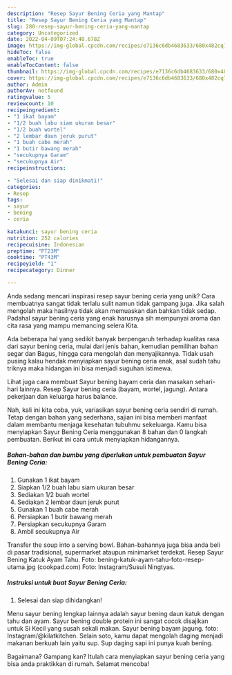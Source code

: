 ```yaml
---
description: "Resep Sayur Bening Ceria yang Mantap"
title: "Resep Sayur Bening Ceria yang Mantap"
slug: 280-resep-sayur-bening-ceria-yang-mantap
category: Uncategorized
date: 2022-04-09T07:24:40.678Z
image: https://img-global.cpcdn.com/recipes/e7136c6db4683633/680x482cq70/sayur-bening-ceria-foto-resep-utama.jpg
hideToc: false
enableToc: true
enableTocContent: false
thumbnail: https://img-global.cpcdn.com/recipes/e7136c6db4683633/680x482cq70/sayur-bening-ceria-foto-resep-utama.jpg
cover: https://img-global.cpcdn.com/recipes/e7136c6db4683633/680x482cq70/sayur-bening-ceria-foto-resep-utama.jpg
author: Admin
authorAv: notfound
ratingvalue: 5
reviewcount: 10
recipeingredient:
- "1 ikat bayam"
- "1/2 buah labu siam ukuran besar"
- "1/2 buah wortel"
- "2 lembar daun jeruk purut"
- "1 buah cabe merah"
- "1 butir bawang merah"
- "secukupnya Garam"
- "secukupnya Air"
recipeinstructions:

- "Selesai dan siap dinikmati!"
categories:
- Resep
tags:
- sayur
- bening
- ceria

katakunci: sayur bening ceria 
nutrition: 252 calories
recipecuisine: Indonesian
preptime: "PT23M"
cooktime: "PT43M"
recipeyield: "1"
recipecategory: Dinner

---
```





Anda sedang mencari inspirasi resep sayur bening ceria yang unik? Cara membuatnya sangat tidak terlalu sulit namun tidak gampang juga. Jika salah mengolah maka hasilnya tidak akan memuaskan dan bahkan tidak sedap. Padahal sayur bening ceria yang enak harusnya sih mempunyai aroma dan cita rasa yang mampu memancing selera Kita.





Ada beberapa hal yang sedikit banyak berpengaruh terhadap kualitas rasa dari sayur bening ceria, mulai dari jenis bahan, kemudian pemilihan bahan segar dan Bagus, hingga cara mengolah dan menyajikannya. Tidak usah pusing kalau hendak menyiapkan sayur bening ceria enak,      asal sudah tahu triknya maka hidangan ini bisa menjadi suguhan istimewa.














Lihat juga cara membuat Sayur bening bayam ceria dan masakan sehari-hari lainnya. Resep Sayur bening ceria (bayam, wortel, jagung). Antara pekerjaan dan keluarga harus balance.






Nah, kali ini kita coba, yuk, variasikan sayur bening ceria sendiri di rumah. Tetap dengan bahan yang sederhana, sajian ini bisa memberi manfaat dalam membantu menjaga kesehatan tubuhmu sekeluarga. Kamu bisa menyiapkan Sayur Bening Ceria menggunakan 8 bahan dan 0 langkah pembuatan. Berikut ini cara untuk menyiapkan hidangannya.

<!--inarticleads1-->

##### Bahan-bahan dan bumbu yang diperlukan untuk pembuatan Sayur Bening Ceria:

1. Gunakan 1 ikat bayam
1. Siapkan 1/2 buah labu siam ukuran besar
1. Sediakan 1/2 buah wortel
1. Sediakan 2 lembar daun jeruk purut
1. Gunakan 1 buah cabe merah
1. Persiapkan 1 butir bawang merah
1. Persiapkan secukupnya Garam
1. Ambil secukupnya Air


Transfer the soup into a serving bowl. Bahan-bahannya juga bisa anda beli di pasar tradisional, supermarket ataupun minimarket terdekat. Resep Sayur Bening Katuk Ayam Tahu. Foto: bening-katuk-ayam-tahu-foto-resep-utama.jpg (cookpad.com) Foto: Instagram/Susuli Ningtyas. 

<!--inarticleads2-->

##### Instruksi untuk buat Sayur Bening Ceria:


1. Selesai dan siap dihidangkan!

Menu sayur bening lengkap lainnya adalah sayur bening daun katuk dengan tahu dan ayam. Sayur bening double protein ini sangat cocok disajikan untuk Si Kecil yang susah sekali makan. Sayur bening bayam jagung. foto: Instagram/@kilatkitchen. Selain soto, kamu dapat mengolah daging menjadi makanan berkuah lain yaitu sup. Sup daging sapi ini punya kuah bening. 

Bagaimana? Gampang kan? Itulah cara menyiapkan sayur bening ceria yang bisa anda praktikkan di rumah. Selamat mencoba!

